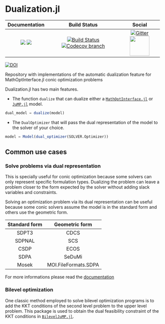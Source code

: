 # Dualization.jl

| **Documentation** | **Build Status** | **Social** |
|:-----------------:|:----------------:|:----------:|
| [![][docs-stable-img]][docs-stable-url] [![][docs-dev-img]][docs-dev-url] | [![Build Status][build-img]][build-url] [![Codecov branch][codecov-img]][codecov-url] | [![Gitter][gitter-img]][gitter-url] [<img src="https://upload.wikimedia.org/wikipedia/commons/thumb/a/af/Discourse_logo.png/799px-Discourse_logo.png" width="64">][discourse-url] |

[docs-stable-img]: https://img.shields.io/badge/docs-stable-blue.svg
[docs-dev-img]: https://img.shields.io/badge/docs-dev-blue.svg
[docs-stable-url]: https://jump.dev/Dualization.jl/stable/
[docs-dev-url]: https://jump.dev/Dualization.jl/dev/

[build-img]: https://github.com/jump-dev/Dualization.jl/workflows/CI/badge.svg?branch=master
[build-url]: https://github.com/jump-dev/Dualization.jl/actions?query=workflow%3ACI
[codecov-img]: http://codecov.io/github/jump-dev/Dualization.jl/coverage.svg?branch=master
[codecov-url]: http://codecov.io/github/jump-dev/Dualization.jl?branch=master

[gitter-url]: https://gitter.im/AutomaticDualization/community#
[gitter-img]: https://badges.gitter.im/jump-dev/JuMP-dev.svg
[discourse-url]: https://discourse.julialang.org/c/domain/opt

[![DOI](https://zenodo.org/badge/182854997.svg)](https://zenodo.org/badge/latestdoi/182854997)

Repository with implementations of the automatic dualization feature for MathOptInterface.jl conic optimization problems

Dualization.jl has two main features.
 * The function `dualize` that can dualize either a [`MathOptInterface.jl`](https://github.com/jump-dev/MathOptInterface.jl) or [`JuMP.jl`](https://github.com/jump-dev/JuMP.jl) model.

```julia
dual_model = dualize(model)
```

 * The `DualOptimizer` that will pass the dual representation of the model to the solver of your choice.

```julia
model = Model(dual_optimizer(SOLVER.Optimizer))
```

## Common use cases

### Solve problems via dual representation

This is specially useful for conic optimization because some solvers
can only represent specific formulation types. Dualizing the problem can leave
a problem closer to the form expected by the solver without adding
slack variables and constraints.

Solving an optimization problem via its dual representation can be useful because some conic solvers assume the model is in the standard form and others use the geometric form.

|  Standard form | Geometric form |
|:-------:|:-------:|
| SDPT3 | CDCS |
| SDPNAL | SCS |
| CSDP | ECOS |
| SDPA | SeDuMi |
| Mosek | MOI.FileFormats.SDPA |

For more informations please read the [documentation][docs-stable-url]

### Bilevel optimization

One classic method employed to solve bilevel optimization programs is to add the
KKT conditions of the second level problem to the upper level problem.
This package is used to obtain the dual feasibility constraint of the KKT conditions
in [`BilevelJuMP.jl`](https://github.com/joaquimg/BilevelJuMP.jl).
